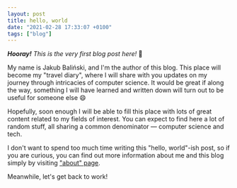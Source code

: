 ```yaml
---
layout: post
title: hello, world
date: "2021-02-28 17:33:07 +0100"
tags: ["blog"]
---
```

*__Hooray!__ This is the very first blog post here!* :tada:

My name is Jakub Baliński, and I'm the author of this blog. This place will
become my "travel diary", where I will share with you updates on my journey
through intricacies of computer science. It would be great if along the way,
something I will have learned and written down will turn out to be useful for
someone else :smile:

Hopefully, soon enough I will be able to fill this place with lots of great
content related to my fields of interest. You can expect to find here a lot of
random stuff, all sharing a common denominator — computer science and tech.

I don't want to spend too much time writing this "hello, world"-ish post, so
if you are curious, you can find out more information about me and this blog
simply by visiting ["about" page](/about).

Meanwhile, let's get back to work!
